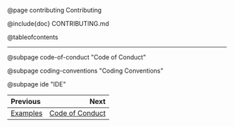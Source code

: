 @page contributing Contributing

@include{doc} CONTRIBUTING.md

@tableofcontents

---

@subpage code-of-conduct "Code of Conduct"

@subpage coding-conventions "Coding Conventions"

@subpage ide "IDE"

<div class="section_buttons">

| Previous              |                                Next |
|:----------------------|------------------------------------:|
| [Examples](#examples) | [Code of Conduct](#code-of-conduct) |

</div>
